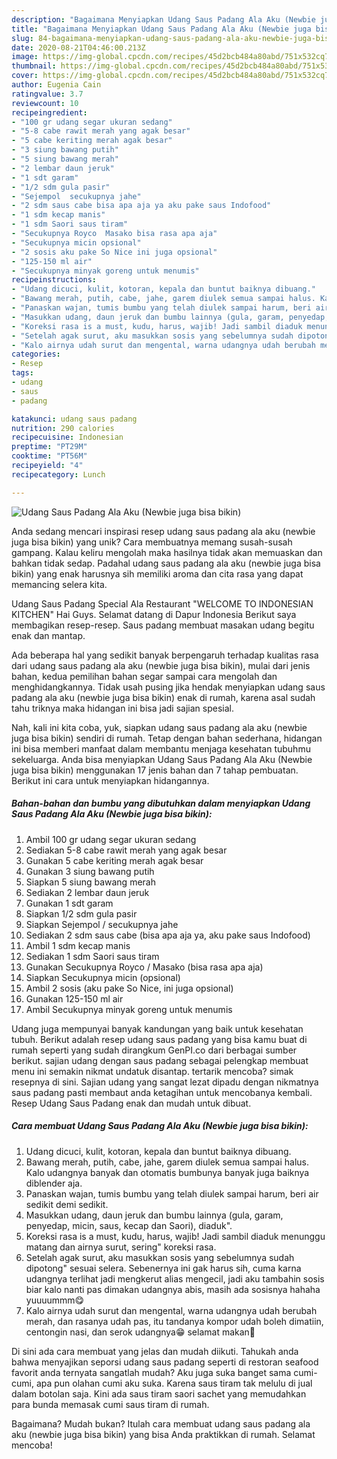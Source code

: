 ```yaml
---
description: "Bagaimana Menyiapkan Udang Saus Padang Ala Aku (Newbie juga bisa bikin) Anti Gagal"
title: "Bagaimana Menyiapkan Udang Saus Padang Ala Aku (Newbie juga bisa bikin) Anti Gagal"
slug: 84-bagaimana-menyiapkan-udang-saus-padang-ala-aku-newbie-juga-bisa-bikin-anti-gagal
date: 2020-08-21T04:46:00.213Z
image: https://img-global.cpcdn.com/recipes/45d2bcb484a80abd/751x532cq70/udang-saus-padang-ala-aku-newbie-juga-bisa-bikin-foto-resep-utama.jpg
thumbnail: https://img-global.cpcdn.com/recipes/45d2bcb484a80abd/751x532cq70/udang-saus-padang-ala-aku-newbie-juga-bisa-bikin-foto-resep-utama.jpg
cover: https://img-global.cpcdn.com/recipes/45d2bcb484a80abd/751x532cq70/udang-saus-padang-ala-aku-newbie-juga-bisa-bikin-foto-resep-utama.jpg
author: Eugenia Cain
ratingvalue: 3.7
reviewcount: 10
recipeingredient:
- "100 gr udang segar ukuran sedang"
- "5-8 cabe rawit merah yang agak besar"
- "5 cabe keriting merah agak besar"
- "3 siung bawang putih"
- "5 siung bawang merah"
- "2 lembar daun jeruk"
- "1 sdt garam"
- "1/2 sdm gula pasir"
- "Sejempol  secukupnya jahe"
- "2 sdm saus cabe bisa apa aja ya aku pake saus Indofood"
- "1 sdm kecap manis"
- "1 sdm Saori saus tiram"
- "Secukupnya Royco  Masako bisa rasa apa aja"
- "Secukupnya micin opsional"
- "2 sosis aku pake So Nice ini juga opsional"
- "125-150 ml air"
- "Secukupnya minyak goreng untuk menumis"
recipeinstructions:
- "Udang dicuci, kulit, kotoran, kepala dan buntut baiknya dibuang."
- "Bawang merah, putih, cabe, jahe, garem diulek semua sampai halus. Kalo udangnya banyak dan otomatis bumbunya banyak juga baiknya diblender aja."
- "Panaskan wajan, tumis bumbu yang telah diulek sampai harum, beri air sedikit demi sedikit."
- "Masukkan udang, daun jeruk dan bumbu lainnya (gula, garam, penyedap, micin, saus, kecap dan Saori), diaduk&#34;."
- "Koreksi rasa is a must, kudu, harus, wajib! Jadi sambil diaduk menunggu matang dan airnya surut, sering&#34; koreksi rasa."
- "Setelah agak surut, aku masukkan sosis yang sebelumnya sudah dipotong&#34; sesuai selera. Sebenernya ini gak harus sih, cuma karna udangnya terlihat jadi mengkerut alias mengecil, jadi aku tambahin sosis biar kalo nanti pas dimakan udangnya abis, masih ada sosisnya hahaha yuuuummm😋"
- "Kalo airnya udah surut dan mengental, warna udangnya udah berubah merah, dan rasanya udah pas, itu tandanya kompor udah boleh dimatiin, centongin nasi, dan serok udangnya😁 selamat makan🤩"
categories:
- Resep
tags:
- udang
- saus
- padang

katakunci: udang saus padang 
nutrition: 290 calories
recipecuisine: Indonesian
preptime: "PT29M"
cooktime: "PT56M"
recipeyield: "4"
recipecategory: Lunch

---
```



![Udang Saus Padang Ala Aku (Newbie juga bisa bikin)](https://img-global.cpcdn.com/recipes/45d2bcb484a80abd/751x532cq70/udang-saus-padang-ala-aku-newbie-juga-bisa-bikin-foto-resep-utama.jpg)

Anda sedang mencari inspirasi resep udang saus padang ala aku (newbie juga bisa bikin) yang unik? Cara membuatnya memang susah-susah gampang. Kalau keliru mengolah maka hasilnya tidak akan memuaskan dan bahkan tidak sedap. Padahal udang saus padang ala aku (newbie juga bisa bikin) yang enak harusnya sih memiliki aroma dan cita rasa yang dapat memancing selera kita.

Udang Saus Padang Special Ala Restaurant &#34;WELCOME TO INDONESIAN KITCHEN&#34; Hai Guys. Selamat datang di Dapur Indonesia Berikut saya membagikan resep-resep. Saus padang membuat masakan udang begitu enak dan mantap.

Ada beberapa hal yang sedikit banyak berpengaruh terhadap kualitas rasa dari udang saus padang ala aku (newbie juga bisa bikin), mulai dari jenis bahan, kedua pemilihan bahan segar sampai cara mengolah dan menghidangkannya. Tidak usah pusing jika hendak menyiapkan udang saus padang ala aku (newbie juga bisa bikin) enak di rumah, karena asal sudah tahu triknya maka hidangan ini bisa jadi sajian spesial.


Nah, kali ini kita coba, yuk, siapkan udang saus padang ala aku (newbie juga bisa bikin) sendiri di rumah. Tetap dengan bahan sederhana, hidangan ini bisa memberi manfaat dalam membantu menjaga kesehatan tubuhmu sekeluarga. Anda bisa menyiapkan Udang Saus Padang Ala Aku (Newbie juga bisa bikin) menggunakan 17 jenis bahan dan 7 tahap pembuatan. Berikut ini cara untuk menyiapkan hidangannya.

<!--inarticleads1-->

##### Bahan-bahan dan bumbu yang dibutuhkan dalam menyiapkan Udang Saus Padang Ala Aku (Newbie juga bisa bikin):

1. Ambil 100 gr udang segar ukuran sedang
1. Sediakan 5-8 cabe rawit merah yang agak besar
1. Gunakan 5 cabe keriting merah agak besar
1. Gunakan 3 siung bawang putih
1. Siapkan 5 siung bawang merah
1. Sediakan 2 lembar daun jeruk
1. Gunakan 1 sdt garam
1. Siapkan 1/2 sdm gula pasir
1. Siapkan Sejempol / secukupnya jahe
1. Sediakan 2 sdm saus cabe (bisa apa aja ya, aku pake saus Indofood)
1. Ambil 1 sdm kecap manis
1. Sediakan 1 sdm Saori saus tiram
1. Gunakan Secukupnya Royco / Masako (bisa rasa apa aja)
1. Siapkan Secukupnya micin (opsional)
1. Ambil 2 sosis (aku pake So Nice, ini juga opsional)
1. Gunakan 125-150 ml air
1. Ambil Secukupnya minyak goreng untuk menumis


Udang juga mempunyai banyak kandungan yang baik untuk kesehatan tubuh. Berikut adalah resep udang saus padang yang bisa kamu buat di rumah seperti yang sudah dirangkum GenPI.co dari berbagai sumber berikut. sajian udang dengan saus padang sebagai pelengkap membuat menu ini semakin nikmat undatuk disantap. tertarik mencoba? simak resepnya di sini. Sajian udang yang sangat lezat dipadu dengan nikmatnya saus padang pasti membaut anda ketagihan untuk mencobanya kembali. Resep Udang Saus Padang enak dan mudah untuk dibuat. 

<!--inarticleads2-->

##### Cara membuat Udang Saus Padang Ala Aku (Newbie juga bisa bikin):

1. Udang dicuci, kulit, kotoran, kepala dan buntut baiknya dibuang.
1. Bawang merah, putih, cabe, jahe, garem diulek semua sampai halus. Kalo udangnya banyak dan otomatis bumbunya banyak juga baiknya diblender aja.
1. Panaskan wajan, tumis bumbu yang telah diulek sampai harum, beri air sedikit demi sedikit.
1. Masukkan udang, daun jeruk dan bumbu lainnya (gula, garam, penyedap, micin, saus, kecap dan Saori), diaduk&#34;.
1. Koreksi rasa is a must, kudu, harus, wajib! Jadi sambil diaduk menunggu matang dan airnya surut, sering&#34; koreksi rasa.
1. Setelah agak surut, aku masukkan sosis yang sebelumnya sudah dipotong&#34; sesuai selera. Sebenernya ini gak harus sih, cuma karna udangnya terlihat jadi mengkerut alias mengecil, jadi aku tambahin sosis biar kalo nanti pas dimakan udangnya abis, masih ada sosisnya hahaha yuuuummm😋
1. Kalo airnya udah surut dan mengental, warna udangnya udah berubah merah, dan rasanya udah pas, itu tandanya kompor udah boleh dimatiin, centongin nasi, dan serok udangnya😁 selamat makan🤩


Di sini ada cara membuat yang jelas dan mudah diikuti. Tahukah anda bahwa menyajikan seporsi udang saus padang seperti di restoran seafood favorit anda ternyata sangatlah mudah? Aku juga suka banget sama cumi-cumi, apa pun olahan cumi aku suka. Karena saus tiram tak melulu di jual dalam botolan saja. Kini ada saus tiram saori sachet yang memudahkan para bunda memasak cumi saus tiram di rumah. 

Bagaimana? Mudah bukan? Itulah cara membuat udang saus padang ala aku (newbie juga bisa bikin) yang bisa Anda praktikkan di rumah. Selamat mencoba!
